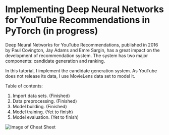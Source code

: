 # Implementing Deep Neural Networks for YouTube Recommendations in PyTorch (in progress)

Deep Neural Networks for YouTube Recommendations, published in 2016 by Paul Covington, Jay Adams and Emre Sargin, has a great impact on the development of recommendation system. The system has two major components: candidate generation and ranking.

In this tutorial, I implement the candidate generation system. As YouTube does not release its data, I use MovieLens data set to model it.

Table of contents:

1. Import data sets. (Finished)
2. Data preprocessing. (Finished)
3. Model building. (Finished)
4. Model training. (Yet to finish)
5. Model evaluation. (Yet to finish)

![Image of Cheat Sheet](https://)
